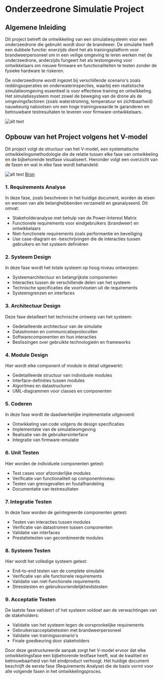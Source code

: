 # Onderzeedrone Simulatie Project

## Algemene Inleiding

Dit project betreft de ontwikkeling van een simulatiesysteem voor een onderzeedrone die gebruikt wordt door de brandweer. De simulatie heeft een dubbele functie: enerzijds dient het als trainingsplatform voor brandweerpersoneel om in een veilige omgeving te leren werken met de onderzeedrone, anderzijds fungeert het als testomgeving voor ontwikkelaars om nieuwe firmware en functionaliteiten te testen zonder de fysieke hardware te riskeren. 

De onderzeedrone wordt ingezet bij verschillende scenario's zoals reddingsoperaties en onderwaterinspecties, waarbij een realistische simulatieomgeving essentieel is voor effectieve training en ontwikkeling. Het simulatiesysteem moet zowel de beweging van de drone als de omgevingsfactoren (zoals waterstroming, temperatuur en zichtbaarheid) nauwkeurig nabootsen om een hoge trainingswaarde te garanderen en betrouwbare testresultaten te leveren voor firmware-ontwikkelaars.

![alt text](./Images/image-5.png)
## Opbouw van het Project volgens het V-model

Dit project volgt de structuur van het V-model, een systematische ontwikkelingsmethodologie die de relatie tussen elke fase van ontwikkeling en de bijbehorende testfase visualiseert. Hieronder volgt een overzicht van de fasen en wat in elke fase wordt behandeld:

![alt text](./Images/image-4.png)
[Bron](https://builtin.com/software-engineering-perspectives/v-model)
### 1. Requirements Analyse
In deze fase, zoals beschreven in het huidige document, worden de eisen en wensen van alle belanghebbenden verzameld en geanalyseerd. Dit omvat:
- Stakeholderanalyse met behulp van de Power-Interest Matrix
- Functionele requirements voor eindgebruikers (brandweer) en ontwikkelaars
- Niet-functionele requirements zoals performantie en beveiliging
- Use case-diagram en -beschrijvingen die de interacties tussen gebruikers en het systeem definiëren

### 2. Systeem Design
In deze fase wordt het totale systeem op hoog niveau ontworpen:
- Systeemarchitectuur en belangrijkste componenten
- Interacties tussen de verschillende delen van het systeem
- Technische specificaties die voortvloeien uit de requirements
- Systeemgrenzen en interfaces

### 3. Architectuur Design
Deze fase detailleert het technische ontwerp van het systeem:
- Gedetailleerde architectuur van de simulatie
- Datastromen en communicatieprotocollen
- Softwarecomponenten en hun interacties
- Beslissingen over gebruikte technologieën en frameworks

### 4. Module Design
Hier wordt elke component of module in detail uitgewerkt:
- Gedetailleerde structuur van individuele modules
- Interface-definities tussen modules
- Algoritmes en datastructuren
- UML-diagrammen voor classes en componenten

### 5. Coderen
In deze fase wordt de daadwerkelijke implementatie uitgevoerd:
- Ontwikkeling van code volgens de design specificaties
- Implementatie van de simulatieomgeving
- Realisatie van de gebruikersinterface
- Integratie van firmware-emulatie

### 6. Unit Testen
Hier worden de individuele componenten getest:
- Test cases voor afzonderlijke modules
- Verificatie van functionaliteit op componentniveau
- Testen van grensgevallen en foutafhandeling
- Documentatie van testresultaten

### 7. Integratie Testen
In deze fase worden de geïntegreerde componenten getest:
- Testen van interacties tussen modules
- Verificatie van datastromen tussen componenten
- Validatie van interfaces
- Prestatietesten van gecombineerde modules

### 8. Systeem Testen
Hier wordt het volledige systeem getest:
- End-to-end testen van de complete simulatie
- Verificatie van alle functionele requirements
- Validatie van niet-functionele requirements
- Stresstesten en gebruiksvriendelijkheidstesten

### 9. Acceptatie Testen
De laatste fase valideert of het systeem voldoet aan de verwachtingen van de stakeholders:
- Validatie van het systeem tegen de oorspronkelijke requirements
- Gebruikersacceptatietesten met brandweerpersoneel
- Validatie van trainingsscenario's
- Finale goedkeuring door stakeholders

Door deze gestructureerde aanpak zorgt het V-model ervoor dat elke ontwikkelingsfase een bijbehorende testfase heeft, wat de kwaliteit en betrouwbaarheid van het eindproduct verhoogt. Het huidige document beschrijft de eerste fase (Requirements Analyse) die de basis vormt voor alle volgende fasen in het ontwikkelingsproces.

